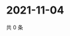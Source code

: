 # 2021-11-04

共 0 条

<!-- BEGIN WEIBO -->
<!-- 最后更新时间 Thu Nov 04 2021 14:16:52 GMT+0800 (China Standard Time) -->

<!-- END WEIBO -->
